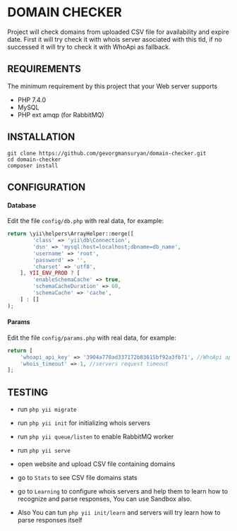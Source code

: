 # DOMAIN CHECKER

Project will check domains from uploaded CSV file for availability and expire date. First it will try check it with whois server asociated with this tld, if no successed it will try to check it with WhoApi as fallback.

REQUIREMENTS
------------

The minimum requirement by this project that your Web server supports
- PHP 7.4.0
- MySQL
- PHP ext amqp (for RabbitMQ)


INSTALLATION
------------

~~~
git clone https://github.com/gevorgmansuryan/domain-checker.git
cd domain-checker
composer install
~~~


CONFIGURATION
-------------

#### Database

Edit the file `config/db.php` with real data, for example:

```php
return \yii\helpers\ArrayHelper::merge([
        'class' => 'yii\db\Connection',
        'dsn' => 'mysql:host=localhost;dbname=db_name',
        'username' => 'root',
        'password' => '',
        'charset' => 'utf8',
    ], YII_ENV_PROD ? [
        'enableSchemaCache' => true,
        'schemaCacheDuration' => 60,
        'schemaCache' => 'cache',
    ] : []
);
```

#### Params

Edit the file `config/params.php` with real data, for example:

```php
return [
    'whoapi_api_key' => '3904a770ad337172b83615bf92a3fb71', //WhoApi api key
    'whois_timeout' => 1, //servers request timeout
];
```

TESTING
-------

- run `php yii migrate`
- run `php yii init` for initializing whois servers
- run `php yii queue/listen` to enable RabbitMQ worker
- run `php yii serve`
- open website and upload CSV file containing domains
- go to `Stats` to see CSV file domains stats
- go to `Learning` to configure whois servers and help them to learn how to recognize and parse responses, You can use Sandbox also.

- Also You can tun `php yii init/learn` and servers will try learn how to parse responses itself